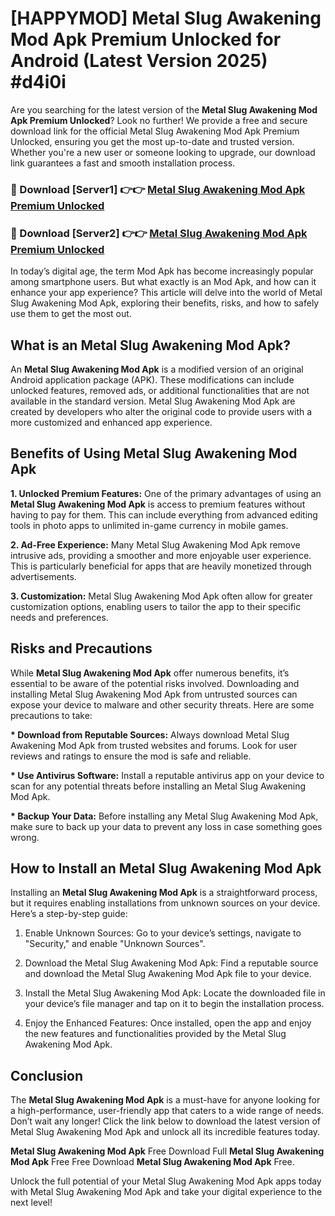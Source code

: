 # [HAPPYMOD] Metal Slug Awakening Mod Apk Premium Unlocked for Android (Latest Version 2025) #d4i0i

Are you searching for the latest version of the <strong>Metal Slug Awakening Mod Apk Premium Unlocked</strong>? Look no further! We provide a free and secure download link for the official Metal Slug Awakening Mod Apk Premium Unlocked, ensuring you get the most up-to-date and trusted version. Whether you're a new user or someone looking to upgrade, our download link guarantees a fast and smooth installation process.


<h3>🔴 Download [Server1] 👉👉 <a href="https://appsnew.pages.dev?q=Metal+Slug+Awakening+Mod+Apk">Metal Slug Awakening Mod Apk Premium Unlocked</a></h3>

<h3>🔴 Download [Server2] 👉👉 <a href="https://appsnew.pages.dev?q=Metal+Slug+Awakening+Mod+Apk">Metal Slug Awakening Mod Apk Premium Unlocked</a></h3>


In today’s digital age, the term Mod Apk has become increasingly popular among smartphone users. But what exactly is an Mod Apk, and how can it enhance your app experience? This article will delve into the world of Metal Slug Awakening Mod Apk, exploring their benefits, risks, and how to safely use them to get the most out.


<h2>What is an Metal Slug Awakening Mod Apk?</h2>

An <strong>Metal Slug Awakening Mod Apk</strong> is a modified version of an original Android application package (APK). These modifications can include unlocked features, removed ads, or additional functionalities that are not available in the standard version. Metal Slug Awakening Mod Apk are created by developers who alter the original code to provide users with a more customized and enhanced app experience.


<h2>Benefits of Using Metal Slug Awakening Mod Apk</h2>

<strong> 1. Unlocked Premium Features:</strong> One of the primary advantages of using an <strong>Metal Slug Awakening Mod Apk</strong> is access to premium features without having to pay for them. This can include everything from advanced editing tools in photo apps to unlimited in-game currency in mobile games.

<strong> 2. Ad-Free Experience:</strong> Many Metal Slug Awakening Mod Apk remove intrusive ads, providing a smoother and more enjoyable user experience. This is particularly beneficial for apps that are heavily monetized through advertisements.

<strong> 3. Customization:</strong> Metal Slug Awakening Mod Apk often allow for greater customization options, enabling users to tailor the app to their specific needs and preferences.


<h2>Risks and Precautions</h2>

While <strong>Metal Slug Awakening Mod Apk</strong> offer numerous benefits, it’s essential to be aware of the potential risks involved. Downloading and installing Metal Slug Awakening Mod Apk from untrusted sources can expose your device to malware and other security threats. Here are some precautions to take:

<strong> * Download from Reputable Sources:</strong> Always download Metal Slug Awakening Mod Apk from trusted websites and forums. Look for user reviews and ratings to ensure the mod is safe and reliable.

<strong> * Use Antivirus Software:</strong> Install a reputable antivirus app on your device to scan for any potential threats before installing an Metal Slug Awakening Mod Apk.

<strong> * Backup Your Data:</strong> Before installing any Metal Slug Awakening Mod Apk, make sure to back up your data to prevent any loss in case something goes wrong.


<h2>How to Install an Metal Slug Awakening Mod Apk</h2>

Installing an <strong>Metal Slug Awakening Mod Apk</strong> is a straightforward process, but it requires enabling installations from unknown sources on your device. Here’s a step-by-step guide:

 1. Enable Unknown Sources: Go to your device’s settings, navigate to "Security," and enable "Unknown Sources".

 2. Download the Metal Slug Awakening Mod Apk: Find a reputable source and download the Metal Slug Awakening Mod Apk file to your device.

 3. Install the Metal Slug Awakening Mod Apk: Locate the downloaded file in your device’s file manager and tap on it to begin the installation process.

 4. Enjoy the Enhanced Features: Once installed, open the app and enjoy the new features and functionalities provided by the Metal Slug Awakening Mod Apk.


<h2><strong>Conclusion</strong></h2>

The <strong>Metal Slug Awakening Mod Apk</strong> is a must-have for anyone looking for a high-performance, user-friendly app that caters to a wide range of needs. Don’t wait any longer! Click the link below to download the latest version of Metal Slug Awakening Mod Apk and unlock all its incredible features today.

<strong>Metal Slug Awakening Mod Apk</strong> Free Download Full <strong>Metal Slug Awakening Mod Apk</strong> Free Free Download <strong>Metal Slug Awakening Mod Apk</strong> Free.

Unlock the full potential of your Metal Slug Awakening Mod Apk apps today with Metal Slug Awakening Mod Apk and take your digital experience to the next level!